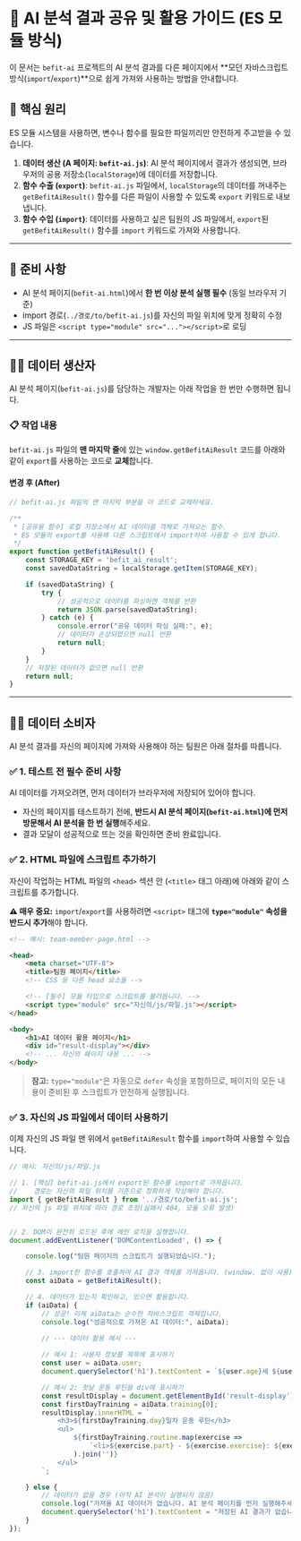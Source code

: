 # 🤖 AI 분석 결과 공유 및 활용 가이드 (ES 모듈 방식)

이 문서는 `befit-ai` 프로젝트의 AI 분석 결과를 다른 페이지에서 **모던 자바스크립트 방식(`import`/`export`)**으로 쉽게 가져와 사용하는 방법을 안내합니다.

## 📌 핵심 원리

ES 모듈 시스템을 사용하면, 변수나 함수를 필요한 파일끼리만 안전하게 주고받을 수 있습니다.

1.  **데이터 생산 (A 페이지: `befit-ai.js`)**: AI 분석 페이지에서 결과가 생성되면, 브라우저의 공용 저장소(`localStorage`)에 데이터를 저장합니다.
2.  **함수 수출 (`export`)**: `befit-ai.js` 파일에서, `localStorage`의 데이터를 꺼내주는 `getBefitAiResult()` 함수를 다른 파일이 사용할 수 있도록 `export` 키워드로 내보냅니다.
3.  **함수 수입 (`import`)**: 데이터를 사용하고 싶은 팀원의 JS 파일에서, `export`된 `getBefitAiResult()` 함수를 `import` 키워드로 가져와 사용합니다.

---

## 📌 준비 사항

- AI 분석 페이지(`befit-ai.html`)에서 **한 번 이상 분석 실행 필수** (동일 브라우저 기준)
- import 경로(`../경로/to/befit-ai.js`)를 자신의 파일 위치에 맞게 정확히 수정
- JS 파일은 `<script type="module" src="..."></script>`로 로딩

---

## 🙋‍♂️ 데이터 생산자

AI 분석 페이지(`befit-ai.js`)를 담당하는 개발자는 아래 작업을 한 번만 수행하면 됩니다.

### 📋 작업 내용

`befit-ai.js` 파일의 **맨 마지막 줄**에 있는 `window.getBefitAiResult` 코드를 아래와 같이 `export`를 사용하는 코드로 **교체**합니다.

#### **변경 후 (After)**
```javascript
// befit-ai.js 파일의 맨 마지막 부분을 이 코드로 교체하세요.

/**
 * [공유용 함수] 로컬 저장소에서 AI 데이터를 객체로 가져오는 함수.
 * ES 모듈의 export를 사용해 다른 스크립트에서 import하여 사용할 수 있게 합니다.
 */
export function getBefitAiResult() {
    const STORAGE_KEY = 'befit_ai_result';
    const savedDataString = localStorage.getItem(STORAGE_KEY);

    if (savedDataString) {
        try {
            // 성공적으로 데이터를 파싱하면 객체를 반환
            return JSON.parse(savedDataString);
        } catch (e) {
            console.error("공유 데이터 파싱 실패:", e);
            // 데이터가 손상되었으면 null 반환
            return null;
        }
    }
    // 저장된 데이터가 없으면 null 반환
    return null;
}
```

---

## 👩‍💻 데이터 소비자

AI 분석 결과를 자신의 페이지에 가져와 사용해야 하는 팀원은 아래 절차를 따릅니다.

### ✅ 1. 테스트 전 필수 준비 사항

AI 데이터를 가져오려면, 먼저 데이터가 브라우저에 저장되어 있어야 합니다.

-   자신의 페이지를 테스트하기 전에, **반드시 AI 분석 페이지(`befit-ai.html`)에 먼저 방문해서 AI 분석을 한 번 실행**해주세요.
-   결과 모달이 성공적으로 뜨는 것을 확인하면 준비 완료입니다.

### ✅ 2. HTML 파일에 스크립트 추가하기

자신이 작업하는 HTML 파일의 `<head>` 섹션 안 (`<title>` 태그 아래)에 아래와 같이 스크립트를 추가합니다.

**⚠️ 매우 중요:** `import`/`export`를 사용하려면 `<script>` 태그에 **`type="module"` 속성을 반드시 추가**해야 합니다.

```html
<!-- 예시: team-member-page.html -->

<head>
    <meta charset="UTF-8">
    <title>팀원 페이지</title>
    <!-- CSS 등 다른 head 요소들 -->

    <!-- [필수] 모듈 타입으로 스크립트를 불러옵니다. -->
    <script type="module" src="자신의/js/파일.js"></script>
</head>

<body>
    <h1>AI 데이터 활용 페이지</h1>
    <div id="result-display"></div>
    <!-- ... 자신의 페이지 내용 ... -->
</body>
```
> **참고:** `type="module"`은 자동으로 `defer` 속성을 포함하므로, 페이지의 모든 내용이 준비된 후 스크립트가 안전하게 실행됩니다.

### ✅ 3. 자신의 JS 파일에서 데이터 사용하기

이제 자신의 JS 파일 맨 위에서 `getBefitAiResult` 함수를 `import`하여 사용할 수 있습니다.

```javascript
// 예시: 자신의/js/파일.js

// 1. [핵심] befit-ai.js에서 export된 함수를 import로 가져옵니다.
//    경로는 자신의 파일 위치를 기준으로 정확하게 작성해야 합니다.
import { getBefitAiResult } from '../경로/to/befit-ai.js';
// 자신의 js 파일 위치에 따라 경로 조정(실패시 404, 모듈 오류 발생)


// 2. DOM이 완전히 로드된 후에 메인 로직을 실행합니다.
document.addEventListener('DOMContentLoaded', () => {

    console.log("팀원 페이지의 스크립트가 실행되었습니다.");

    // 3. import한 함수를 호출하여 AI 결과 객체를 가져옵니다. (window. 없이 사용)
    const aiData = getBefitAiResult();

    // 4. 데이터가 있는지 확인하고, 있으면 활용합니다.
    if (aiData) {
        // 성공! 이제 aiData는 순수한 자바스크립트 객체입니다.
        console.log("성공적으로 가져온 AI 데이터:", aiData);

        // --- 데이터 활용 예시 ---
        
        // 예시 1: 사용자 정보를 제목에 표시하기
        const user = aiData.user;
        document.querySelector('h1').textContent = `${user.age}세 ${user.gender} 사용자를 위한 분석 결과`;

        // 예시 2: 첫날 운동 루틴을 div에 표시하기
        const resultDisplay = document.getElementById('result-display');
        const firstDayTraining = aiData.training[0];
        resultDisplay.innerHTML = `
            <h3>${firstDayTraining.day}일차 운동 루틴</h3>
            <ul>
                ${firstDayTraining.routine.map(exercise => 
                    `<li>${exercise.part} - ${exercise.exercise}: ${exercise.set}</li>`
                ).join('')}
            </ul>
        `;

    } else {
        // 데이터가 없을 경우 (아직 AI 분석이 실행되지 않음)
        console.log("가져올 AI 데이터가 없습니다. AI 분석 페이지를 먼저 실행해주세요.");
        document.querySelector('h1').textContent = "저장된 AI 결과가 없습니다.";
    }
});
```